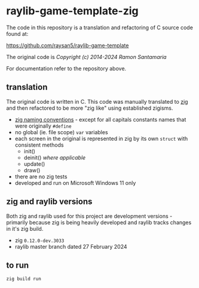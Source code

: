 # raylib-game-template-zig

The code in this repository is a translation and refactoring of C source code found at:

https://github.com/raysan5/raylib-game-template

The original code is _Copyright (c) 2014-2024 Ramon Santamaria_

For documentation refer to the repository above.

## translation

The original code is written in C. This code was manually translated to [zig](https://ziglang.org/) and then refactored to be more "zig like" using established zigisms.

- [zig naming conventions](https://ziglang.org/documentation/master/#Names) - except for all capitals constants names that were originally `#define`
- no global (ie. file scope) `var` variables
- each screen in the original is represented in zig by its own `struct` with consistent methods
  - init()
  - deinit() *where applicable*
  - update()
  - draw()
- there are no zig tests
- developed and run on Microsoft Windows 11 only

## zig and raylib versions

Both zig and raylib used for this project are development versions - primarily because zig is being heavily developed and raylib tracks changes in it's zig build.

- zig `0.12.0-dev.3033`
- raylib master branch dated 27 February 2024

## to run

`zig build run`
